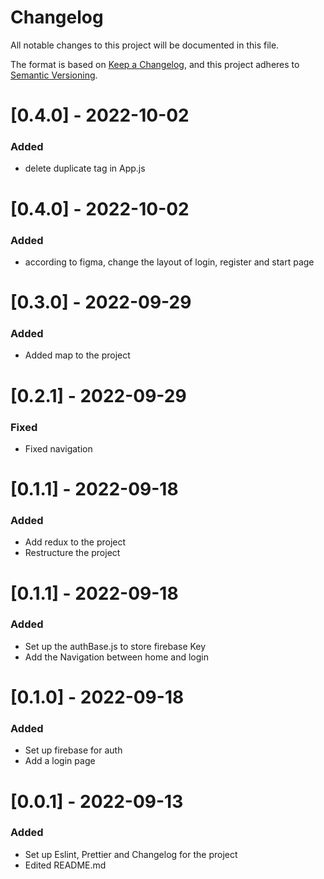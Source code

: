 # Changelog
All notable changes to this project will be documented in this file.

The format is based on [Keep a Changelog](https://keepachangelog.com/en/1.0.0/),
and this project adheres to [Semantic Versioning](https://semver.org/spec/v2.0.0.html).


# [0.4.0] - 2022-10-02

### Added

- delete duplicate tag in App.js


# [0.4.0] - 2022-10-02

### Added

- according to figma, change the layout of login, register and start page


# [0.3.0] - 2022-09-29

### Added

- Added map to the project

# [0.2.1] - 2022-09-29

### Fixed

- Fixed navigation

# [0.1.1] - 2022-09-18

### Added

- Add redux to the project
- Restructure the project

# [0.1.1] - 2022-09-18

### Added

- Set up the authBase.js to store firebase Key
- Add the Navigation between home and login

# [0.1.0] - 2022-09-18

### Added

- Set up firebase for auth
- Add a login page

# [0.0.1] - 2022-09-13

### Added

- Set up Eslint, Prettier and Changelog for the project
- Edited README.md